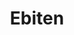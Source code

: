 ---
codehost: https://github.com/hajimehoshi/ebiten
logohandle: ebiten
sort: ebiten
title: Ebiten
website: https://ebiten.org/
---